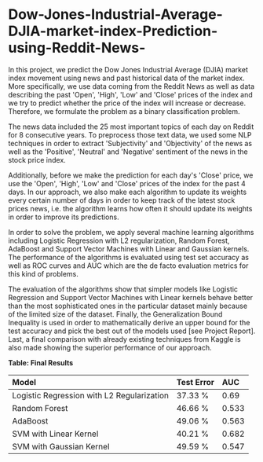 # Dow-Jones-Industrial-Average-DJIA-market-index-Prediction-using-Reddit-News-

In this project, we predict the Dow Jones Industrial Average (DJIA) market index movement using news and past historical data of the market index. More specifically, we use data coming from the Reddit News as well as data describing the past 'Open', 'High', 'Low' and 'Close' prices of the index and we try to predict whether the price of the index will increase or decrease. Therefore, we formulate the problem as a binary classification problem. 

The news data included the 25 most important topics of each day on Reddit for 8 consecutive years. To preprocess those text data, we used some NLP techniques in order to extract 'Subjectivity' and 'Objectivity' of the news as well as the 'Positive', 'Neutral' and 'Negative' sentiment of the news in the stock price index.

Additionally, before we make the prediction for each day's 'Close' price, we use the 'Open', 'High', 'Low' and 'Close' prices of the index for the past 4 days. In our approach, we also make each algorithm to update its weights every certain number of days in order to keep track of the latest stock prices news, i.e. the algorithm learns how often it should update its weights in order to improve its predictions.

In order to solve the problem, we apply several machine learning algorithms including Logistic Regression with L2 regularization, Random Forest, AdaBoost and Support Vector Machines with Linear and Gaussian kernels. The performance of the algorithms is evaluated using test set accuracy as well as ROC curves and AUC which are the de facto evaluation metrics for this kind of problems. 

The evaluation of the algorithms show that simpler models like Logistic Regression and Support Vector Machines with Linear kernels behave better than the most sophisticated ones in the particular dataset mainly because of the limited size of the dataset. Finally, the Generalization Bound Inequality is used in order to mathematically derive an upper bound for the test accuracy and pick the best out of the models used [see Project Report]. Last, a final comparison with already existing techniques from Kaggle is also made showing the superior performance of our approach.


   **Table: Final Results**



|      Model 			| Test Error  	| AUC     	|  
|:-----------------	|:-----------	|:-----------	|
| Logistic Regression with L2 Regularization           	| 37.33 %        | 0.69        | 
| Random Forest          	| 46.66 %        | 0.533        |
| AdaBoost           	| 49.06 %        | 0.563        |
| SVM with Linear Kernel           	| 40.21 %        | 0.682        |
| SVM with Gaussian Kernel           	| 49.59 %        | 0.547        |


